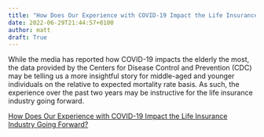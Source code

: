 ```yaml
---
title: "How Does Our Experience with COVID-19 Impact the Life Insurance Industry Going Forward?"
date: 2022-06-29T21:44:57+0100
author: matt
draft: True
---
```

While the media has reported how COVID-19 impacts the elderly the most, the data provided by the Centers for Disease Control and Prevention (CDC) may be telling us a more insightful story for middle-aged and younger individuals on the relative to expected mortality rate basis. As such, the experience over the past two years may be instructive for the life insurance industry going forward.
 

[ How Does Our Experience with COVID-19 Impact the Life Insurance Industry Going Forward? ]( https://www.milliman.com/en/insight/how-does-covid-19-impact-the-life-insurance-industry-going-forward )
